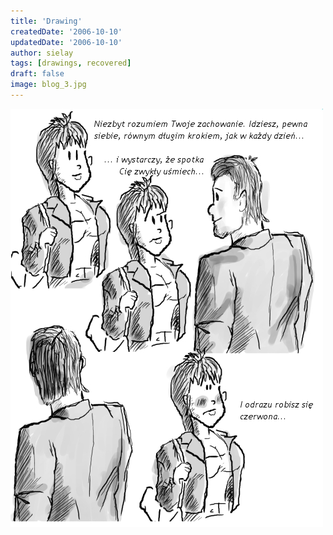 ```yaml
---
title: 'Drawing'
createdDate: '2006-10-10'
updatedDate: '2006-10-10'
author: sielay
tags: [drawings, recovered]
draft: false
image: blog_3.jpg
---
```


![](blog_3.jpg)
